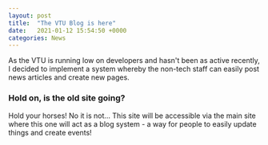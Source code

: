 ```yaml
---
layout: post
title:  "The VTU Blog is here"
date:   2021-01-12 15:54:50 +0000
categories: News
---
```

As the VTU is running low on developers and hasn't been as active recently,
I decided to implement a system whereby the non-tech staff can easily post news articles and create new pages.  

### Hold on, is the old site going?
Hold your horses! No it is not... This site will be accessible via the main site where this one will act as a blog system - a way for people to easily update things and create events!